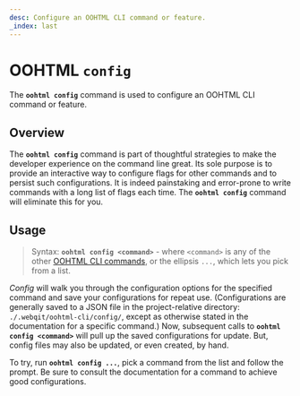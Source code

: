 ```yaml
---
desc: Configure an OOHTML CLI command or feature.
_index: last
---
```

# OOHTML `config`

The **`oohtml config`** command is used to configure an OOHTML CLI command or feature.

## Overview

The **`oohtml config`** command is part of thoughtful strategies to make the developer experience on the command line great. Its sole purpose is to provide an interactive way to configure flags for other commands and to persist such configurations. It is indeed painstaking and error-prone to write commands with a long list of flags each time. The **`oohtml config`** command will eliminate this for you.

## Usage

> Syntax: **`oohtml config <command>`** - where `<command>` is any of the other [OOHTML CLI commands](..), or the ellipsis `...`, which lets you pick from a list.

*Config* will walk you through the configuration options for the specified command and save your configurations for repeat use. (Configurations are generally saved to a JSON file in the project-relative directory: `./.webqit/oohtml-cli/config/`, except as otherwise stated in the documentation for a specific command.) Now, subsequent calls to **`oohtml config <command>`** will pull up the saved configurations for update. But, config files may also be updated, or even created, by hand.

To try, run **`oohtml config ...`**, pick a command from the list and follow the prompt. Be sure to consult the documentation for a command to achieve good configurations.